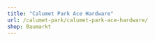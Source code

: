 ```yaml
---
title: "Calumet Park Ace Hardware"
url: /calumet-park/calumet-park-ace-hardware/
shop: Baumarkt
---
```

